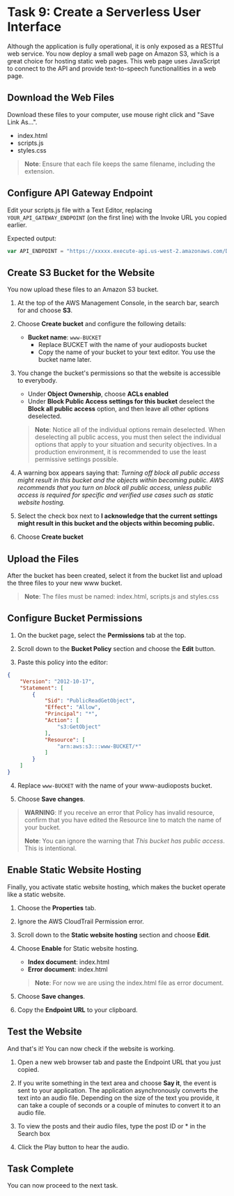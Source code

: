 # Task 9: Create a Serverless User Interface

Although the application is fully operational, it is only exposed as a RESTful web service. You now deploy a small web page on Amazon S3, which is a great choice for hosting static web pages. This web page uses JavaScript to connect to the API and provide text-to-speech functionalities in a web page.

## Download the Web Files

Download these files to your computer, use mouse right click and "Save Link As...".

- index.html 
- scripts.js 
- styles.css 

> **Note**: Ensure that each file keeps the same filename, including the extension.

## Configure API Gateway Endpoint

Edit your scripts.js file with a Text Editor, replacing `YOUR_API_GATEWAY_ENDPOINT` (on the first line) with the Invoke URL you copied earlier.

Expected output:
```javascript
var API_ENDPOINT = "https://xxxxx.execute-api.us-west-2.amazonaws.com/Dev"
```

## Create S3 Bucket for the Website

You now upload these files to an Amazon S3 bucket.

1. At the top of the AWS Management Console, in the search bar, search for and choose **S3**.

2. Choose **Create bucket** and configure the following details:
   - **Bucket name**: `www-BUCKET`
     - Replace BUCKET with the name of your audioposts bucket
     - Copy the name of your bucket to your text editor. You use the bucket name later.

3. You change the bucket's permissions so that the website is accessible to everybody.
   - Under **Object Ownership**, choose **ACLs enabled**
   - Under **Block Public Access settings for this bucket** deselect the **Block all public access** option, and then leave all other options deselected.

   > **Note**: Notice all of the individual options remain deselected. When deselecting all public access, you must then select the individual options that apply to your situation and security objectives. In a production environment, it is recommended to use the least permissive settings possible.

4. A warning box appears saying that: *Turning off block all public access might result in this bucket and the objects within becoming public. AWS recommends that you turn on block all public access, unless public access is required for specific and verified use cases such as static website hosting.*

5. Select the check box next to **I acknowledge that the current settings might result in this bucket and the objects within becoming public.**

6. Choose **Create bucket**

## Upload the Files

After the bucket has been created, select it from the bucket list and upload the three files to your new www bucket.

> **Note**: The files must be named: index.html, scripts.js and styles.css

## Configure Bucket Permissions

1. On the bucket page, select the **Permissions** tab at the top.

2. Scroll down to the **Bucket Policy** section and choose the **Edit** button.

3. Paste this policy into the editor:

```json
{
    "Version": "2012-10-17",
    "Statement": [
        {
            "Sid": "PublicReadGetObject",
            "Effect": "Allow",
            "Principal": "*",
            "Action": [
                "s3:GetObject"
            ],
            "Resource": [
                "arn:aws:s3:::www-BUCKET/*"
            ]
        }
    ]
}
```

4. Replace `www-BUCKET` with the name of your www-audioposts bucket.

5. Choose **Save changes**.

> **WARNING**: If you receive an error that Policy has invalid resource, confirm that you have edited the Resource line to match the name of your bucket.
>
> **Note**: You can ignore the warning that *This bucket has public access*. This is intentional.

## Enable Static Website Hosting

Finally, you activate static website hosting, which makes the bucket operate like a static website.

1. Choose the **Properties** tab.

2. Ignore the AWS CloudTrail Permission error.

3. Scroll down to the **Static website hosting** section and choose **Edit**.

4. Choose **Enable** for Static website hosting.
   - **Index document**: index.html
   - **Error document**: index.html
   
   > **Note**: For now we are using the index.html file as error document.

5. Choose **Save changes**.

6. Copy the **Endpoint URL** to your clipboard.

## Test the Website

And that's it! You can now check if the website is working.

1. Open a new web browser tab and paste the Endpoint URL that you just copied.

2. If you write something in the text area and choose **Say it**, the event is sent to your application. The application asynchronously converts the text into an audio file. Depending on the size of the text you provide, it can take a couple of seconds or a couple of minutes to convert it to an audio file.

4. To view the posts and their audio files, type the post ID or * in the Search box

5. Click the Play button to hear the audio.

## Task Complete
You can now proceed to the next task.
